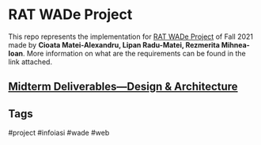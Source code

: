 # RAT WADe Project

This repo represents the implementation for [RAT WADe Project](https://profs.info.uaic.ro/~busaco/teach/courses/wade/projects/index.html) of Fall 2021 made by **Cioata Matei-Alexandru, Lipan Radu-Matei, Rezmerita Mihnea-Ioan**. More information on what are the requirements can be found in the link attached.

## [Midterm Deliverables—Design & Architecture](https://github.com/Kropius/WADe-project/tree/main/documentation)
## Tags
#project #infoiasi #wade #web

